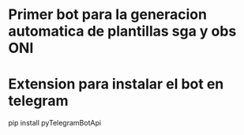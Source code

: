 # Primer bot para la generacion automatica de plantillas sga y obs ONI

# Extension para instalar el bot en telegram

pip install pyTelegramBotApi